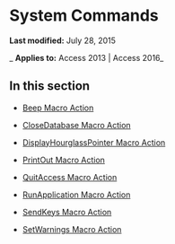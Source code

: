 
# System Commands

 **Last modified:** July 28, 2015

 _ **Applies to:** Access 2013 | Access 2016_

## In this section


- [Beep Macro Action](5ca1600f-7934-3b3d-19fd-f305cda0e5d8.md)
    
- [CloseDatabase Macro Action](c4b4278d-932c-99f6-da2d-8953109b44b3.md)
    
- [DisplayHourglassPointer Macro Action](2c93039a-f75c-abeb-1dfa-e632a5bdf6f2.md)
    
- [PrintOut Macro Action](13688158-1cf1-4b2e-d90a-271c8890e413.md)
    
- [QuitAccess Macro Action](af063f65-d3b1-fa9a-4bc1-04b0d21d62b9.md)
    
- [RunApplication Macro Action](29967e6e-c441-b115-3ee6-2299b8a3bc25.md)
    
- [SendKeys Macro Action](3b06fcfc-ea64-c780-b5fc-6fc72853f524.md)
    
- [SetWarnings Macro Action](ff95b919-b1ee-c0a0-851d-71894851bb1d.md)
    

